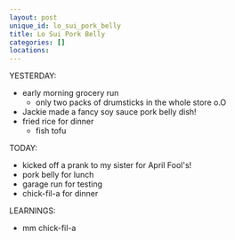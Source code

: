 ```yaml
---
layout: post
unique_id: lo_sui_pork_belly
title: Lo Sui Pork Belly
categories: []
locations: 
---
```


YESTERDAY:
* early morning grocery run
  * only two packs of drumsticks in the whole store o.O
* Jackie made a fancy soy sauce pork belly dish!
* fried rice for dinner
  * fish tofu

TODAY:
* kicked off a prank to my sister for April Fool's!
* pork belly for lunch
* garage run for testing
* chick-fil-a for dinner

LEARNINGS:
* mm chick-fil-a
